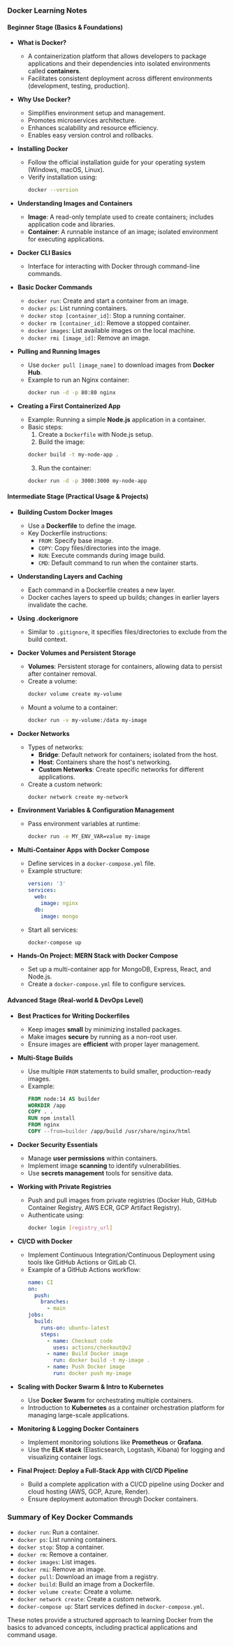 ### Docker Learning Notes

#### Beginner Stage (Basics & Foundations)

- **What is Docker?**
  - A containerization platform that allows developers to package applications and their dependencies into isolated environments called **containers**.
  - Facilitates consistent deployment across different environments (development, testing, production).
  
- **Why Use Docker?**
  - Simplifies environment setup and management.
  - Promotes microservices architecture.
  - Enhances scalability and resource efficiency.
  - Enables easy version control and rollbacks.

- **Installing Docker**
  - Follow the official installation guide for your operating system (Windows, macOS, Linux).
  - Verify installation using:
    ```bash
    docker --version
    ```

- **Understanding Images and Containers**
  - **Image**: A read-only template used to create containers; includes application code and libraries.
  - **Container**: A runnable instance of an image; isolated environment for executing applications.

- **Docker CLI Basics**
  - Interface for interacting with Docker through command-line commands.
  
- **Basic Docker Commands**
  - `docker run`: Create and start a container from an image.
  - `docker ps`: List running containers.
  - `docker stop [container_id]`: Stop a running container.
  - `docker rm [container_id]`: Remove a stopped container.
  - `docker images`: List available images on the local machine.
  - `docker rmi [image_id]`: Remove an image.

- **Pulling and Running Images**
  - Use `docker pull [image_name]` to download images from **Docker Hub**.
  - Example to run an Nginx container:
    ```bash
    docker run -d -p 80:80 nginx
    ```

- **Creating a First Containerized App**
  - Example: Running a simple **Node.js** application in a container.
  - Basic steps:
    1. Create a `Dockerfile` with Node.js setup.
    2. Build the image:
      ```bash
      docker build -t my-node-app .
      ```
    3. Run the container:
      ```bash
      docker run -d -p 3000:3000 my-node-app
      ```

#### Intermediate Stage (Practical Usage & Projects)

- **Building Custom Docker Images**
  - Use a **Dockerfile** to define the image.
  - Key Dockerfile instructions:
    - `FROM`: Specify base image.
    - `COPY`: Copy files/directories into the image.
    - `RUN`: Execute commands during image build.
    - `CMD`: Default command to run when the container starts.

- **Understanding Layers and Caching**
  - Each command in a Dockerfile creates a new layer.
  - Docker caches layers to speed up builds; changes in earlier layers invalidate the cache.

- **Using .dockerignore**
  - Similar to `.gitignore`, it specifies files/directories to exclude from the build context.

- **Docker Volumes and Persistent Storage**
  - **Volumes**: Persistent storage for containers, allowing data to persist after container removal.
  - Create a volume:
    ```bash
    docker volume create my-volume
    ```
  - Mount a volume to a container:
    ```bash
    docker run -v my-volume:/data my-image
    ```

- **Docker Networks**
  - Types of networks:
    - **Bridge**: Default network for containers; isolated from the host.
    - **Host**: Containers share the host's networking.
    - **Custom Networks**: Create specific networks for different applications.
  - Create a custom network:
    ```bash
    docker network create my-network
    ```

- **Environment Variables & Configuration Management**
  - Pass environment variables at runtime:
    ```bash
    docker run -e MY_ENV_VAR=value my-image
    ```

- **Multi-Container Apps with Docker Compose**
  - Define services in a `docker-compose.yml` file.
  - Example structure:
    ```yaml
    version: '3'
    services:
      web:
        image: nginx
      db:
        image: mongo
    ```
  - Start all services:
    ```bash
    docker-compose up
    ```

- **Hands-On Project: MERN Stack with Docker Compose**
  - Set up a multi-container app for MongoDB, Express, React, and Node.js.
  - Create a `docker-compose.yml` file to configure services.

#### Advanced Stage (Real-world & DevOps Level)

- **Best Practices for Writing Dockerfiles**
  - Keep images **small** by minimizing installed packages.
  - Make images **secure** by running as a non-root user.
  - Ensure images are **efficient** with proper layer management.

- **Multi-Stage Builds**
  - Use multiple `FROM` statements to build smaller, production-ready images.
  - Example:
    ```Dockerfile
    FROM node:14 AS builder
    WORKDIR /app
    COPY . .
    RUN npm install
    FROM nginx
    COPY --from=builder /app/build /usr/share/nginx/html
    ```

- **Docker Security Essentials**
  - Manage **user permissions** within containers.
  - Implement image **scanning** to identify vulnerabilities.
  - Use **secrets management** tools for sensitive data.

- **Working with Private Registries**
  - Push and pull images from private registries (Docker Hub, GitHub Container Registry, AWS ECR, GCP Artifact Registry).
  - Authenticate using:
    ```bash
    docker login [registry_url]
    ```

- **CI/CD with Docker**
  - Implement Continuous Integration/Continuous Deployment using tools like GitHub Actions or GitLab CI.
  - Example of a GitHub Actions workflow:
    ```yaml
    name: CI
    on:
      push:
        branches:
          - main
    jobs:
      build:
        runs-on: ubuntu-latest
        steps:
          - name: Checkout code
            uses: actions/checkout@v2
          - name: Build Docker image
            run: docker build -t my-image .
          - name: Push Docker image
            run: docker push my-image
    ```

- **Scaling with Docker Swarm & Intro to Kubernetes**
  - Use **Docker Swarm** for orchestrating multiple containers.
  - Introduction to **Kubernetes** as a container orchestration platform for managing large-scale applications.

- **Monitoring & Logging Docker Containers**
  - Implement monitoring solutions like **Prometheus** or **Grafana**.
  - Use the **ELK stack** (Elasticsearch, Logstash, Kibana) for logging and visualizing container logs.

- **Final Project: Deploy a Full-Stack App with CI/CD Pipeline**
  - Build a complete application with a CI/CD pipeline using Docker and cloud hosting (AWS, GCP, Azure, Render).
  - Ensure deployment automation through Docker containers.

### Summary of Key Docker Commands
- `docker run`: Run a container.
- `docker ps`: List running containers.
- `docker stop`: Stop a container.
- `docker rm`: Remove a container.
- `docker images`: List images.
- `docker rmi`: Remove an image.
- `docker pull`: Download an image from a registry.
- `docker build`: Build an image from a Dockerfile.
- `docker volume create`: Create a volume.
- `docker network create`: Create a custom network.
- `docker-compose up`: Start services defined in `docker-compose.yml`.

These notes provide a structured approach to learning Docker from the basics to advanced concepts, including practical applications and command usage.

